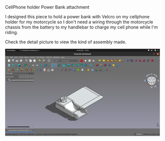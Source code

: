 CellPhone holder Power Bank attachment

I designed this piece to hold a power bank with Velcro on my cellphone holder for my motorcycle
so I don't need a wiring through the motorcycle chassis from the battery to my handlebar to charge my cell phone while I'm riding.

Check the detail picture to view the kind of assembly made.

![alt text](https://github.com/Imejpul/3DPrinting/blob/main/18_SoporteVelcroPB/PowerBankHolder.png "FreeCad View")

